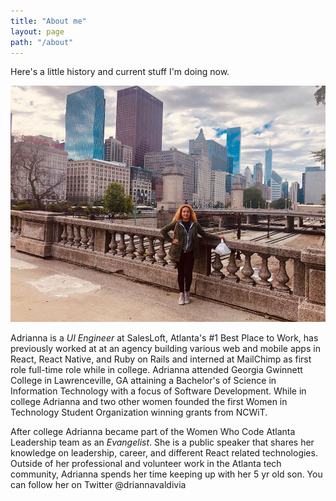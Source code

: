 ```yaml
---
title: "About me"
layout: page
path: "/about"
---
```


Here's a little history and current stuff I'm doing now.

![Chicago June 2019](./1.jpg)

Adrianna is a _UI Engineer_ at SalesLoft, Atlanta's #1 Best Place to Work, has previously worked at at an agency building various web and mobile apps in React, React Native, and Ruby on Rails and interned at MailChimp as first role full-time role while in college. Adrianna attended Georgia Gwinnett College in Lawrenceville, GA attaining a Bachelor's of Science in Information Technology with a focus of Software Development. While in college Adrianna and two other women founded the first Women in Technology Student Organization winning grants from NCWiT.

After college Adrianna became part of the Women Who Code Atlanta Leadership team as an _Evangelist_. She is a public speaker that shares her knowledge on leadership, career, and different React related technologies. Outside of her professional and volunteer work in the Atlanta tech community, Adrianna spends her time keeping up with her 5 yr old son. You can follow her on Twitter @driannavaldivia
